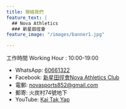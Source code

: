 ```yaml
---
title: 聯絡我們
feature_text: |
  ## Nova Athletics
  ### 新星田徑會
feature_image: "/images/banner1.jpg"

---
```


工作時間 Working Hour : 10:00-19:00
- WhatsApp: [60661322](https://api.whatsapp.com/send?phone=85260661322)
- Facebook: [新星田徑會Nova Athletics Club](https://facebook.com/新星田徑會Nova-Athletics-Club-105744665177266)
- 電郵: <novasports852@gmail.com>
- 郵寄: 火炭村74號地下
- YouTube: [Kai Tak Yap](https://www.youtube.com/channel/UCnUl5dNjlXMyJLL-YrY9vFw)
